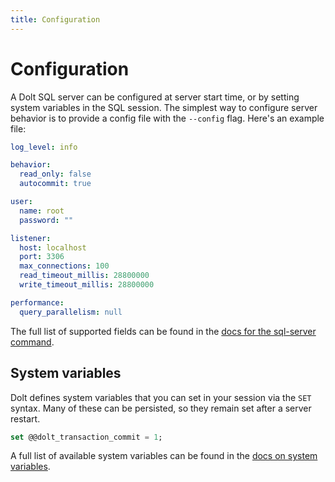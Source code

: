 ```yaml
---
title: Configuration
---
```


# Configuration

A Dolt SQL server can be configured at server start time, or by
setting system variables in the SQL session. The simplest way to
configure server behavior is to provide a config file with the
`--config` flag. Here's an example file:

```yaml
log_level: info

behavior:
  read_only: false
  autocommit: true

user:
  name: root
  password: ""

listener:
  host: localhost
  port: 3306
  max_connections: 100
  read_timeout_millis: 28800000
  write_timeout_millis: 28800000

performance:
  query_parallelism: null
```

The full list of supported fields can be found in the [docs for the
sql-server
command](../../cli/cli.md#dolt-sql-server).

## System variables

Dolt defines system variables that you can set in your session via the
`SET` syntax. Many of these can be persisted, so they remain set after
a server restart.

```sql
set @@dolt_transaction_commit = 1;
```

A full list of available system variables can be found in the [docs on
system variables](../version-control/dolt-sysvars.md).
